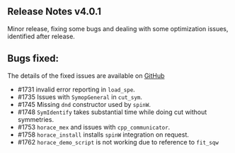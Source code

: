 ## Release Notes v4.0.1

Minor release, fixing some bugs and dealing with some optimization issues, identified after release.

## Bugs fixed:
   The details of the fixed issues are available on [GitHub](https://github.com/pace-neutrons/Horace/issues/)
 - #1731 invalid error reporting in `load_spe`.
 - #1735 Issues with `SymopGeneral` in `cut_sym`.
 - #1745 Missing `dnd` constructor used by `spinW`.
 - #1748 `SymIdentify` takes substantial time while doing cut without symmetries.
 - #1753 `horace_mex` and issues with `cpp_communicator`.
 - #1758 `horace_install` installs `spinW` integration on request.
 - #1762 `horace_demo_script` is not working due to reference to `fit_sqw`